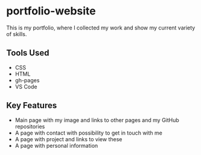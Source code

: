 # portfolio-website

This is my portfolio, where I collected my work and show my current variety of skills.

## Tools Used
- CSS
- HTML
- gh-pages
- VS Code

## Key Features

- Main page with my image and links to other pages and my GitHub repositories
- A page with contact with possibility to get in touch with me
- A page with project and links to view these
- A page with personal information

